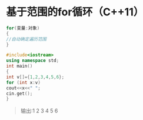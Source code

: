 # 基于范围的for循环（C++11）
```cpp
for(变量:对象)
{
//自动确定遍历范围
}
```
```cpp
#include<iostream>
using namespace std;
int main()
{
int v[]={1,2,3,4,5,6};
for (int x:v)
cout<<x<<" ";
cin.get();
}
```
>输出:1 2 3 4 5 6